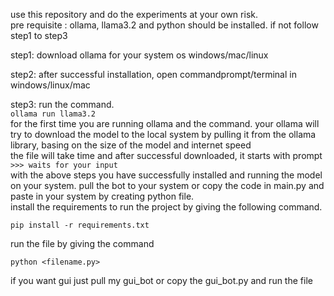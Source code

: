 use this repository and do the experiments at your own risk.      
pre requisite : ollama, llama3.2 and python should be installed. if not follow step1 to step3

step1: download ollama for your system os windows/mac/linux     

step2: after successful installation, open commandprompt/terminal in windows/linux/mac     

step3: run the command.      
```ollama run llama3.2```    
for the first time you are running ollama and the command. your ollama will try to download the model to the local system by pulling it from the ollama library, basing on the size of the model and internet speed     
the file will take time and after successful downloaded, it starts with prompt
```>>> waits for your input```       
with the above steps you have successfully installed and running the model on your system.
pull the bot to your system or copy the code in main.py and paste in your system by creating python file.     
install the requirements to run the project by giving the following command.        

``` pip install -r requirements.txt ```     

run the file by giving the command      

```python <filename.py> ```       

if you want gui just pull my gui_bot or copy the gui_bot.py
and run the file
